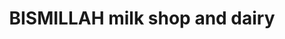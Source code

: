 ---
title: "BISMILLAH milk shop and dairy"
url: /karachi/bismillah-milk-shop-and-dairy/
shop: dairy
---